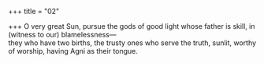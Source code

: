 +++
title = "02"

+++
O very great Sun, pursue the gods of good light whose father is skill, in  (witness to our) blamelessness—  
they who have two births, the trusty ones who serve the truth, sunlit,  worthy of worship, having Agni as their tongue.  